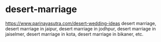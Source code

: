 # desert-marriage
https://www.parinayasutra.com/desert-wedding-ideas desert marriage, desert marriage in jaipur, desert marriage in jodhpur, desert marriage in jaiselmer, desert marriage in kota, desert marriage in bikaner, etc.
